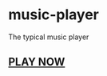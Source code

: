 # music-player
The typical music player 
<h2> <a href="https://sammed-sankonatti.github.io/music-player/"> PLAY NOW </a> </h2>
